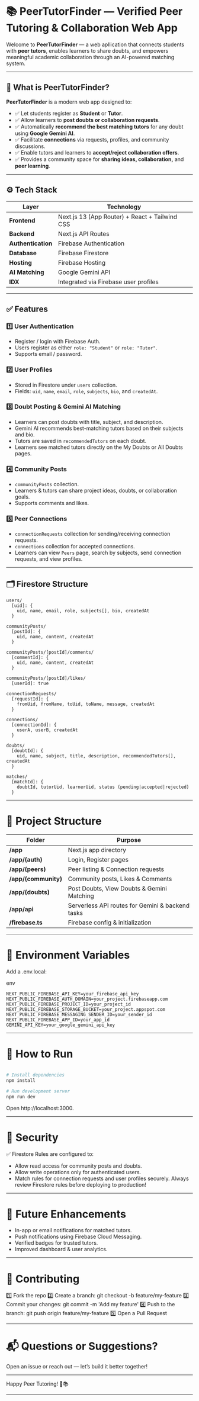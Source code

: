# 📚 PeerTutorFinder — Verified Peer Tutoring & Collaboration Web App

Welcome to **PeerTutorFinder** — a web apllication that connects students with **peer tutors**, enables learners to share doubts, and empowers meaningful academic collaboration through an AI-powered matching system.

---

## 🚀 What is PeerTutorFinder?

**PeerTutorFinder** is a modern web app designed to:
- ✅ Let students register as **Student** or **Tutor**.
- ✅ Allow learners to **post doubts or collaboration requests**.
- ✅ Automatically **recommend the best matching tutors** for any doubt using **Google Gemini AI**.
- ✅ Facilitate **connections** via requests, profiles, and community discussions.
- ✅ Enable tutors and learners to **accept/reject collaboration offers**.
- ✅ Provides a community space for **sharing ideas, collaboration,** and **peer learning**.

---

## ⚙️ Tech Stack

| Layer | Technology |
|-------|-------------|
| **Frontend** | Next.js 13 (App Router) + React + Tailwind CSS |
| **Backend** | Next.js API Routes |
| **Authentication** | Firebase Authentication |
| **Database** | Firebase Firestore |
| **Hosting** | Firebase Hosting |
| **AI Matching** | Google Gemini API |
| **IDX** | Integrated via Firebase user profiles |

---

## ✅ Features 

### 1️⃣ User Authentication
- Register / login with Firebase Auth.
- Users register as either `role: "Student"` or `role: "Tutor"`.
- Supports email / password.

### 2️⃣ User Profiles
- Stored in Firestore under `users` collection.
- Fields: `uid`, `name`, `email`, `role`, `subjects`, `bio`, and `createdAt`.

### 3️⃣ Doubt Posting & Gemini AI Matching
- Learners can post doubts with title, subject, and description.
- Gemini AI recommends best-matching tutors based on their subjects and bio.
- Tutors are saved in `recommendedTutors` on each doubt.
- Learners see matched tutors directly on the My Doubts or All Doubts pages.

### 4️⃣ Community Posts
- `communityPosts` collection.
- Learners & tutors can share project ideas, doubts, or collaboration goals.
- Supports comments and likes.

### 5️⃣ Peer Connections
- `connectionRequests` collection for sending/receiving connection requests.
- `connections` collection for accepted connections.
- Learners can view `Peers` page, search by subjects, send connection requests, and view profiles.

---

## 🗂️ Firestore Structure

```plaintext
users/
  [uid]: {
    uid, name, email, role, subjects[], bio, createdAt
  }

communityPosts/
  [postId]: {
    uid, name, content, createdAt
  }

communityPosts/[postId]/comments/
  [commentId]: {
    uid, name, content, createdAt
  }

communityPosts/[postId]/likes/
  [userId]: true

connectionRequests/
  [requestId]: {
    fromUid, fromName, toUid, toName, message, createdAt
  }

connections/
  [connectionId]: {
    userA, userB, createdAt
  }

doubts/
  [doubtId]: {
    uid, name, subject, title, description, recommendedTutors[], createdAt
  }

matches/
  [matchId]: {
    doubtId, tutorUid, learnerUid, status (pending|accepted|rejected)
  }
```
---

# 📌 Project Structure

| Folder | Purpose |
|--------|----------|
| **/app** | Next.js app directory |
| **/app/(auth)** |	Login, Register pages |
| **/app/(peers)** | Peer listing & Connection requests |
| **/app/(community)** | Community posts, Likes & Comments |
| **/app/(doubts)** | Post Doubts, View Doubts & Gemini Matching |
| **/app/api** | Serverless API routes for Gemini & backend tasks | 
| **/firebase.ts** | Firebase config & initialization |

---

# 🔑 Environment Variables

Add a .env.local:

env
```
NEXT_PUBLIC_FIREBASE_API_KEY=your_firebase_api_key
NEXT_PUBLIC_FIREBASE_AUTH_DOMAIN=your_project.firebaseapp.com
NEXT_PUBLIC_FIREBASE_PROJECT_ID=your_project_id
NEXT_PUBLIC_FIREBASE_STORAGE_BUCKET=your_project.appspot.com
NEXT_PUBLIC_FIREBASE_MESSAGING_SENDER_ID=your_sender_id
NEXT_PUBLIC_FIREBASE_APP_ID=your_app_id
GEMINI_API_KEY=your_google_gemini_api_key
```
---

# 📌 How to Run

```bash

# Install dependencies
npm install

# Run development server
npm run dev

```
Open http://localhost:3000.

---

# 🔐 Security
✅ Firestore Rules are configured to:
- Allow read access for community posts and doubts.
- Allow write operations only for authenticated users.
- Match rules for connection requests and user profiles securely.
Always review Firestore rules before deploying to production!

---

# 🌟 Future Enhancements
- In-app or email notifications for matched tutors.
- Push notifications using Firebase Cloud Messaging.
- Verified badges for trusted tutors.
- Improved dashboard & user analytics.

---

# 🤝 Contributing
1️⃣ Fork the repo
2️⃣ Create a branch: git checkout -b feature/my-feature
3️⃣ Commit your changes: git commit -m 'Add my feature'
4️⃣ Push to the branch: git push origin feature/my-feature
5️⃣ Open a Pull Request

---

# 📬 Questions or Suggestions?
Open an issue or reach out — let’s build it better together!

---

Happy Peer Tutoring! 🚀📚

---
